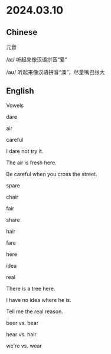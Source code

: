 # 2024.03.10
## Chinese
元音

/aɪ/ 听起来像汉语拼音“爱”

/aʊ/ 听起来像汉语拼音“澳”，尽量嘴巴张大
## English
Vowels

dare

air

careful

I dare not try it.

The air is fresh here.

Be careful when you cross the street.

spare 

chair 

fair

share

hair

fare


here

idea

real

There is a tree here.

I have no idea where he is.

Tell me the real reason.

beer vs. bear

hear vs. hair 

we're vs. wear 

